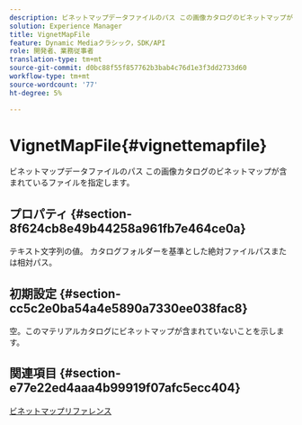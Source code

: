 ```yaml
---
description: ビネットマップデータファイルのパス この画像カタログのビネットマップが含まれているファイルを指定します。
solution: Experience Manager
title: VignetMapFile
feature: Dynamic Mediaクラシック，SDK/API
role: 開発者、業務従事者
translation-type: tm+mt
source-git-commit: d0bc88f55f857762b3bab4c76d1e3f3dd2733d60
workflow-type: tm+mt
source-wordcount: '77'
ht-degree: 5%

---
```



# VignetMapFile{#vignettemapfile}

ビネットマップデータファイルのパス この画像カタログのビネットマップが含まれているファイルを指定します。

## プロパティ {#section-8f624cb8e49b44258a961fb7e464ce0a}

テキスト文字列の値。 カタログフォルダーを基準とした絶対ファイルパスまたは相対パス。

## 初期設定 {#section-cc5c2e0ba54a4e5890a7330ee038fac8}

空。このマテリアルカタログにビネットマップが含まれていないことを示します。

## 関連項目 {#section-e77e22ed4aaa4b99919f07afc5ecc404}

[ビネットマップリファレンス](../../../../../ir-api/material-cat/image-rendering-api-ref/c-ir-material-catalog/c-ir-vignette-map-reference/c-ir-vignette-map-reference.md#concept-f9486269f2b04d4cb6750f3af7bf0eb7)
